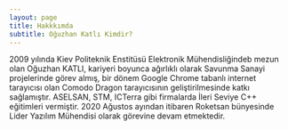 ```yaml
---
layout: page
title: Hakkkımda
subtitle: Oğuzhan Katlı Kimdir?
---
```


2009 yılında Kiev Politeknik Enstitüsü Elektronik Mühendisliğindeb mezun olan Oğuzhan KATLI, kariyeri boyunca ağırlıklı olarak Savunma Sanayi projelerinde görev almış, bir dönem Google Chrome tabanlı internet tarayıcısı olan Comodo Dragon tarayıcısının geliştirilmesinde katkı sağlamıştır. ASELSAN, STM, ICTerra gibi firmalarda İleri Seviye C++ eğitimleri vermiştir.
2020 Ağustos ayından itibaren Roketsan bünyesinde Lider Yazılım Mühendisi olarak görevine devam etmektedir.
